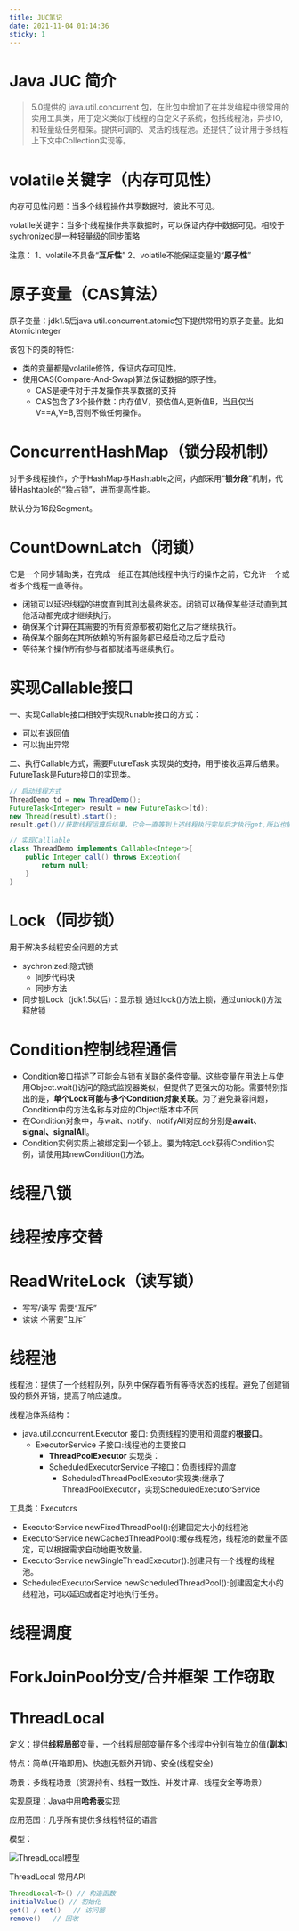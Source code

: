 ```yaml
---
title: JUC笔记
date: 2021-11-04 01:14:36
sticky: 1
---
```

# Java JUC 简介

> 5.0提供的 java.util.concurrent 包，在此包中增加了在并发编程中很常用的实用工具类，用于定义类似于线程的自定义子系统，包括线程池，异步IO,和轻量级任务框架。提供可调的、灵活的线程池。还提供了设计用于多线程上下文中Collection实现等。

# volatile关键字（内存可见性）

内存可见性问题：当多个线程操作共享数据时，彼此不可见。

volatile关键字：当多个线程操作共享数据时，可以保证内存中数据可见。相较于sychronized是一种轻量级的同步策略

注意：
1、volatile不具备“**互斥性**”
2、volatile不能保证变量的“**原子性**”

# 原子变量（CAS算法）

原子变量：jdk1.5后java.util.concurrent.atomic包下提供常用的原子变量。比如AtomicInteger

该包下的类的特性:

- 类的变量都是volatile修饰，保证内存可见性。
- 使用CAS(Compare-And-Swap)算法保证数据的原子性。
  - CAS是硬件对于并发操作共享数据的支持
  - CAS包含了3个操作数：内存值V，预估值A,更新值B，当且仅当V==A,V=B,否则不做任何操作。

# ConcurrentHashMap（锁分段机制）

对于多线程操作，介于HashMap与Hashtable之间，内部采用“**锁分段**”机制，代替Hashtable的“独占锁”，进而提高性能。

默认分为16段Segment。

# CountDownLatch（闭锁）

它是一个同步辅助类，在完成一组正在其他线程中执行的操作之前，它允许一个或者多个线程一直等待。

- 闭锁可以延迟线程的进度直到其到达最终状态。闭锁可以确保某些活动直到其他活动都完成才继续执行。
- 确保某个计算在其需要的所有资源都被初始化之后才继续执行。
- 确保某个服务在其所依赖的所有服务都已经启动之后才启动
- 等待某个操作所有参与者都就绪再继续执行。

# 实现Callable接口

一、实现Callable接口相较于实现Runable接口的方式：

- 可以有返回值
- 可以抛出异常

二、执行Callable方式，需要FutureTask 实现类的支持，用于接收运算后结果。FutureTask是Future接口的实现类。

```java
// 启动线程方式
ThreadDemo td = new ThreadDemo();
FutureTask<Integer> result = new FutureTask<>(td);
new Thread(result).start();
result.get()//获取线程运算后结果，它会一直等到上述线程执行完毕后才执行get,所以也能实现闭锁。

// 实现Calllable
class ThreadDemo implements Callable<Integer>{
    public Integer call() throws Exception{
        return null;
    }
}
```



# Lock（同步锁）

用于解决多线程安全问题的方式

- sychronized:隐式锁
  - 同步代码块
  - 同步方法
-  同步锁Lock（jdk1.5以后）：显示锁   通过lock()方法上锁，通过unlock()方法释放锁

# Condition控制线程通信

- Condition接口描述了可能会与锁有关联的条件变量。这些变量在用法上与使用Object.wait()访问的隐式监视器类似，但提供了更强大的功能。需要特别指出的是，**单个Lock可能与多个Condition对象关联**。为了避免兼容问题，Condition中的方法名称与对应的Object版本中不同
- 在Condition对象中，与wait、notify、notifyAll对应的分别是**await、signal、signalAll**。
- Condition实例实质上被绑定到一个锁上。要为特定Lock获得Condition实例，请使用其newCondition()方法。

# 线程八锁

# 线程按序交替

# ReadWriteLock（读写锁）

- 写写/读写 需要“互斥”
- 读读  不需要“互斥”

# 线程池

线程池：提供了一个线程队列，队列中保存着所有等待状态的线程。避免了创建销毁的额外开销，提高了响应速度。

线程池体系结构：

- java.util.concurrent.Executor 接口: 负责线程的使用和调度的**根接口**。
  - ExecutorService 子接口:线程池的主要接口
    - **ThreadPoolExecutor** 实现类：
    - ScheduledExecutorService 子接口：负责线程的调度
      - ScheduledThreadPoolExecutor实现类:继承了ThreadPoolExecutor，实现ScheduledExecutorService

工具类：Executors

- ExecutorService newFixedThreadPool():创建固定大小的线程池
- ExecutorService newCachedThreadPool():缓存线程池，线程池的数量不固定，可以根据需求自动地更改数量。
- ExecutorService newSingleThreadExecutor():创建只有一个线程的线程池。
- ScheduledExecutorService newScheduledThreadPool():创建固定大小的线程池，可以延迟或者定时地执行任务。

# 线程调度

# ForkJoinPool分支/合并框架  工作窃取

# ThreadLocal

定义：提供**线程局部**变量，一个线程局部变量在多个线程中分别有独立的值(**副本**)

特点：简单(开箱即用)、快速(无额外开销)、安全(线程安全)

场景：多线程场景（资源持有、线程一致性、并发计算、线程安全等场景）

实现原理：Java中用**哈希表**实现

应用范围：几乎所有提供多线程特征的语言

模型：

![ThreadLocal模型](https://gitee.com/gaoshoufengmu/pic/raw/master/java%E6%A0%B8%E5%BF%83/ThreadLocal%E6%A8%A1%E5%9E%8B.jpg)

ThreadLocal 常用API

```java
ThreadLocal<T>() // 构造函数
initialValue() // 初始化
get() / set()   // 访问器
remove()   // 回收
```















